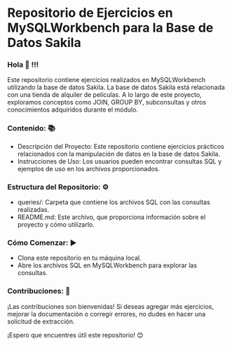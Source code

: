 # Repositorio de Ejercicios en MySQLWorkbench para la Base de Datos Sakila

### Hola 👋 !!!


Este repositorio contiene ejercicios realizados en MySQLWorkbench utilizando la base de datos Sakila. La base de datos Sakila está relacionada con una tienda de alquiler de películas. A lo largo de este proyecto, exploramos conceptos como JOIN, GROUP BY, subconsultas y otros conocimientos adquiridos durante el módulo.

### Contenido: 📚

* Descripción del Proyecto: Este repositorio contiene ejercicios prácticos relacionados con la manipulación de datos en la base de datos Sakila.
* Instrucciones de Uso: Los usuarios pueden encontrar consultas SQL y ejemplos de uso en los archivos proporcionados.
  
### Estructura del Repositorio: ⚙ 
* queries/: Carpeta que contiene los archivos SQL con las consultas realizadas.
* README.md: Este archivo, que proporciona información sobre el proyecto y cómo utilizarlo.
  
### Cómo Comenzar: ▶
* Clona este repositorio en tu máquina local.
* Abre los archivos SQL en MySQLWorkbench para explorar las consultas.

### Contribuciones: 🤝

¡Las contribuciones son bienvenidas! Si deseas agregar más ejercicios, mejorar la documentación o corregir errores, no dudes en hacer una solicitud de extracción.

¡Espero que encuentres útil este repositorio! 😊
